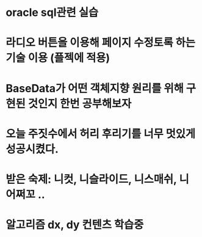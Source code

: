 # oracle sql관련 실습
# 라디오 버튼을 이용해 페이지 수정토록 하는 기술 이용 (플젝에 적용)
# BaseData가 어떤 객체지향 원리를 위해 구현된 것인지 한번 공부해보자
# 오늘 주짓수에서 허리 후리기를 너무 멋있게 성공시켰다.
# 받은 숙제: 니컷, 니슬라이드, 니스매쉬, 니 어쩌꼬 ..

# 알고리즘 dx, dy 컨텐츠 학습중

